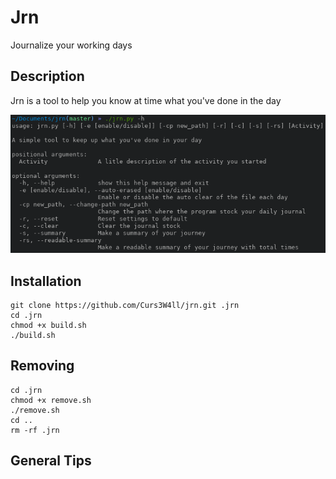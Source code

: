 # Jrn

Journalize your working days

## Description

Jrn is a tool to help you know at time what you've done in the day

![Help](/img/help.png)

## Installation

```
git clone https://github.com/Curs3W4ll/jrn.git .jrn
cd .jrn
chmod +x build.sh
./build.sh
```

## Removing

```
cd .jrn
chmod +x remove.sh
./remove.sh
cd ..
rm -rf .jrn
```

## General Tips
